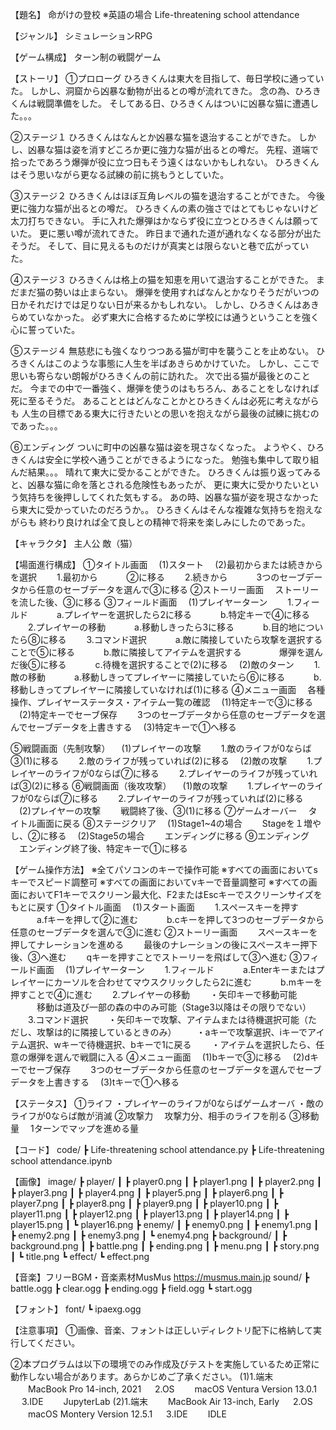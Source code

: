 【題名】
命がけの登校
※英語の場合
Life-threatening school attendance

【ジャンル】
シミュレーションRPG

【ゲーム構成】
ターン制の戦闘ゲーム

【ストーリ】
①プロローグ
ひろきくんは東大を目指して、毎日学校に通っていた。
しかし、洞窟から凶暴な動物が出るとの噂が流れてきた。
念の為、ひろきくんは戦闘準備をした。
そしてある日、ひろきくんはついに凶暴な猫に遭遇した。。。

②ステージ１
ひろきくんはなんとか凶暴な猫を退治することができた。
しかし、凶暴な猫は姿を消すどころか更に強力な猫が出るとの噂だ。
先程、道端で拾ったであろう爆弾が役に立つ日もそう遠くはないかもしれない。
ひろきくんはそう思いながら更なる試練の前に挑もうとしていた。

③ステージ２
ひろきくんはほぼ互角レベルの猫を退治することができた。
今後更に強力な猫が出るとの噂だ。
ひろきくんの素の強さではとてもじゃないけど太刀打ちできない。
手に入れた爆弾はかならず役に立つとひろきくんは願っていた。
更に悪い噂が流れてきた。
昨日まで通れた道が通れなくなる部分が出たそうだ。
そして、目に見えるものだけが真実とは限らないと巷で広がっていた。

④ステージ３
ひろきくんは格上の猫を知恵を用いて退治することができた。
まだまだ猫の勢いは止まらない。
爆弾を使用すればなんとかなりそうだがいつの日かそれだけでは足りない日が来るかもしれない。
しかし、ひろきくんはあきらめていなかった。
必ず東大に合格するために学校には通うということを強く心に誓っていた。

⑤ステージ４
無慈悲にも強くなりつつある猫が町中を襲うことを止めない。
ひろきくんはこのような事態に人生を半ばあきらめかけていた。
しかし、ここで思いも寄らない朗報がひろきくんの前に訪れた。
次で出る猫が最後とのことだ。
今までの中で一番強く、爆弾を使うのはもちろん、あることをしなければ死に至るそうだ。
あることとはどんなことかとひろきくんは必死に考えながらも
人生の目標である東大に行きたいとの思いを抱えながら最後の試練に挑むのであった。。。

⑥エンディング
ついに町中の凶暴な猫は姿を現さなくなった。
ようやく、ひろきくんは安全に学校へ通うことができるようになった。
勉強も集中して取り組んだ結果。。。
晴れて東大に受かることができた。
ひろきくんは振り返ってみると、凶暴な猫に命を落とされる危険性もあったが、
更に東大に受かりたいという気持ちを後押ししてくれた気もする。
あの時、凶暴な猫が姿を現さなかったら東大に受かっていたのだろうか。。
ひろきくんはそんな複雑な気持ちを抱えながらも
終わり良ければ全て良しとの精神で将来を楽しみにしたのであった。

【キャラクタ】
主人公
敵（猫）

【場面進行構成】
①タイトル画面
　(1)スタート
　(2)最初からまたは続きからを選択
　　1.最初から
　　　②に移る
　　2.続きから
　　　3つのセーブデータから任意のセーブデータを選んで③に移る
②ストーリー画面
　ストーリーを流した後、③に移る
③フィールド画面
　(1)プレイヤーターン
　　1.フィールド
　　　a.プレイヤーを選択したら2に移る
　　　b.特定キーで④に移る
　　2.プレイヤーの移動
　　　a.移動しきったら3に移る
　　　b.目的地についたら⑧に移る
　　3.コマンド選択
　　　a.敵に隣接していたら攻撃を選択することで⑤に移る
　　　b.敵に隣接してアイテムを選択する
　　　　爆弾を選んだ後⑤に移る
　　　c.待機を選択することで(2)に移る
　(2)敵のターン
　　1.敵の移動
　　　a.移動しきってプレイヤーに隣接していたら⑥に移る
　　　b.移動しきってプレイヤーに隣接していなければ(1)に移る
④メニュー画面
　各種操作、プレイヤーステータス・アイテム一覧の確認
　(1)特定キーで③に移る
　(2)特定キーでセーブ保存
　　3つのセーブデータから任意のセーブデータを選んでセーブデータを上書きする
　(3)特定キーで①へ移る

⑤戦闘画面（先制攻撃）
　(1)プレイヤーの攻撃
　　1.敵のライフが0ならば③(1)に移る
　　2.敵のライフが残っていれば(2)に移る
　(2)敵の攻撃
　　1.プレイヤーのライフが0ならば⑦に移る
　　2.プレイヤーのライフが残っていれば③(2)に移る
⑥戦闘画面（後攻攻撃）
　(1)敵の攻撃
　　1.プレイヤーのライフが0ならば⑦に移る
　　2.プレイヤーのライフが残っていれば(2)に移る
　(2)プレイヤーの攻撃
　　戦闘終了後、③(1)に移る
⑦ゲームオーバー
　タイトル画面に戻る
⑧ステージクリア
　(1)Stage1~4の場合
　　Stageを１増やし、②に移る
　(2)Stage5の場合
　　エンディングに移る
⑨エンディング
　エンディング終了後、特定キーで①に移る

【ゲーム操作方法】
※全てパソコンのキーで操作可能
※すべての画面においてsキーでスピード調整可
※すべての画面においてvキーで音量調整可
※すべての画面においてF1キーでスクリーン最大化、F2またはEscキーでスクリーンサイズをもとに戻す
①タイトル画面
　(1)スタート画面
　　1.スペースキーを押す
　　　a.fキーを押して②に進む
　　　b.cキーを押して3つのセーブデータから任意のセーブデータを選んで③に進む
②ストーリー画面
　　スペースキーを押してナレーションを進める
　　最後のナレーションの後にスペースキー押下後、③へ進む
　　qキーを押すことでストーリーを飛ばして③へ進む
③フィールド画面
　(1)プレイヤーターン
　　1.フィールド
　　　a.Enterキーまたはプレイヤーにカーソルを合わせてマウスクリックしたら2に進む
　　　b.mキーを押すことで④に進む
　　2.プレイヤーの移動
　　・矢印キーで移動可能
　　　移動は道及び一部の森の中のみ可能（Stage3以降はその限りでない）
　　3.コマンド選択
　　・矢印キーで攻撃、アイテムまたは待機選択可能（ただし、攻撃は的に隣接しているときのみ）
　　・aキーで攻撃選択、iキーでアイテム選択、wキーで待機選択、bキーで1に戻る
　　・アイテムを選択したら、任意の爆弾を選んで戦闘に入る
④メニュー画面
　(1)bキーで③に移る
　(2)dキーでセーブ保存
　　3つのセーブデータから任意のセーブデータを選んでセーブデータを上書きする
　(3)tキーで①へ移る

【ステータス】
①ライフ
・プレイヤーのライフが0ならばゲームオーバ
・敵のライフが0ならば敵が消滅
②攻撃力
　攻撃力分、相手のライフを削る
③移動量
　1ターンでマップを進める量

【コード】
code/
    ┣ Life-threatening school attendance.py
    ┣ Life-threatening school attendance.ipynb
        
【画像】
image/
    ┣ player/
    ┃    ┣ player0.png
    ┃    ┣ player1.png
    ┃    ┣ player2.png
    ┃    ┣ player3.png
    ┃    ┣ player4.png
    ┃    ┣ player5.png
    ┃    ┣ player6.png
    ┃    ┣ player7.png
    ┃    ┣ player8.png
    ┃    ┣ player9.png
    ┃    ┣ player10.png
    ┃    ┣ player11.png
    ┃    ┣ player12.png
    ┃    ┣ player13.png
    ┃    ┣ player14.png
    ┃    ┣ player15.png
    ┃    ┗ player16.png
    ┣ enemy/
    ┃    ┣ enemy0.png
    ┃    ┣ enemy1.png
    ┃    ┣ enemy2.png
    ┃    ┣ enemy3.png
    ┃    ┗ enemy4.png
    ┣ background/
    ┃    ┣ background.png
    ┃    ┣ battle.png
    ┃    ┣ ending.png
    ┃    ┣ menu.png
    ┃    ┣ story.png
    ┃    ┗ title.png
    ┗ effect/
            ┗ effect.png

【音楽】フリーBGM・音楽素材MusMus https://musmus.main.jp
sound/
    ┣ battle.ogg
    ┣ clear.ogg
    ┣ ending.ogg
    ┣ field.ogg
    ┗ start.ogg

【フォント】
font/
    ┗ ipaexg.ogg

【注意事項】
①画像、音楽、フォントは正しいディレクトリ配下に格納して実行してください。

②本プログラムは以下の環境でのみ作成及びテストを実施しているため正常に動作しない場合があります。あらかじめご了承ください。
(1)1.端末
　　MacBook Pro 14-inch, 2021
　 2.OS
　　macOS Ventura Version 13.0.1
　 3.IDE
　　JupyterLab
(2)1.端末
　　MacBook Air 13-inch, Early
　 2.OS
　　macOS Montery Version 12.5.1
　 3.IDE
　　IDLE

